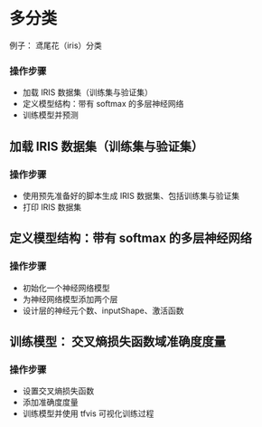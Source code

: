 # 多分类

例子： 鸢尾花（iris）分类

### 操作步骤

-   加载 IRIS 数据集（训练集与验证集）
-   定义模型结构：带有 softmax 的多层神经网络
-   训练模型并预测

## 加载 IRIS 数据集（训练集与验证集）

### 操作步骤

-   使用预先准备好的脚本生成 IRIS 数据集、包括训练集与验证集
-   打印 IRIS 数据集

## 定义模型结构：带有 softmax 的多层神经网络

### 操作步骤

-   初始化一个神经网络模型
-   为神经网络模型添加两个层
-   设计层的神经元个数、inputShape、激活函数

## 训练模型： 交叉熵损失函数域准确度度量

### 操作步骤

-   设置交叉熵损失函数
-   添加准确度度量
-   训练模型并使用 tfvis 可视化训练过程
